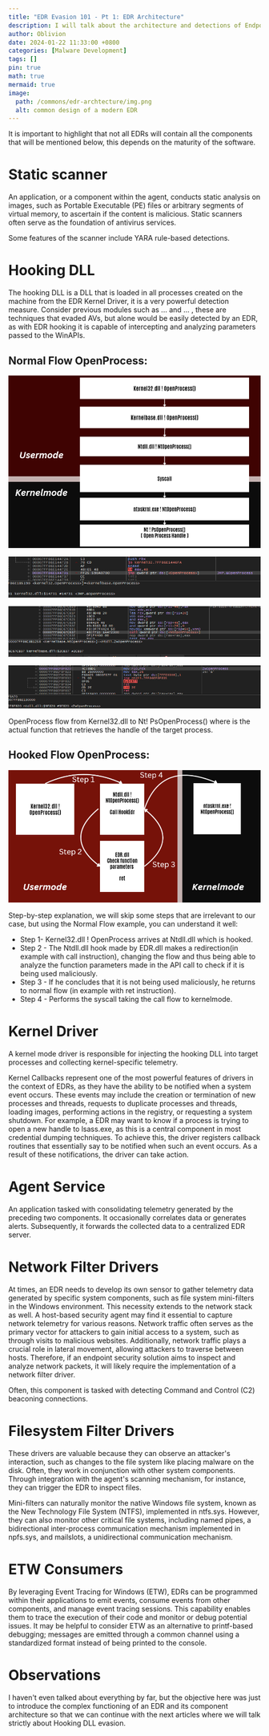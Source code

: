 ```yaml
---
title: "EDR Evasion 101 - Pt 1: EDR Architecture"
description: I will talk about the architecture and detections of Endpoint Detection and Response (EDR). I will briefly go over each topic but the focus is to bring a better understanding of how it works as an introduction to moving on to hook evasion techniques, let's start with its architecture.
author: Oblivion
date: 2024-01-22 11:33:00 +0800
categories: [Malware Development]
tags: []
pin: true
math: true
mermaid: true
image:
  path: /commons/edr-archtecture/img.png
  alt: common design of a modern EDR
---
```


It is important to highlight that not all EDRs will contain all the components that will be mentioned below, this depends on the maturity of the software.

# Static scanner

An application, or a component within the agent, conducts static analysis on images, such as Portable Executable (PE) files or arbitrary segments of virtual memory, to ascertain if the content is malicious. Static scanners often serve as the foundation of antivirus services.

Some features of the scanner include YARA rule-based detections.

# Hooking DLL

The hooking DLL is a DLL that is loaded in all processes created on the machine from the EDR Kernel Driver, it is a very powerful detection measure. Consider previous modules such as ... and ... , these are techniques that evaded AVs, but alone would be easily detected by an EDR, as with EDR hooking it is capable of intercepting and analyzing parameters passed to the WinAPIs.

## Normal Flow OpenProcess:

![img](../commons/edr-archtecture/img1.png)

![img](../commons/edr-archtecture/img2.png)

![img](../commons/edr-archtecture/img3.png)

![img](../commons/edr-archtecture/img4.png)

OpenProcess flow from Kernel32.dll to Nt! PsOpenProcess() where is the actual function that retrieves the handle of the target process.

## Hooked Flow OpenProcess:

![omg](../commons/edr-archtecture/img5.png)

Step-by-step explanation, we will skip some steps that are irrelevant to our case, but using the Normal Flow example, you can understand it well:

- Step 1- Kernel32.dll ! OpenProcess arrives at Ntdll.dll which is hooked.
- Step 2 - The Ntdll.dll hook made by EDR.dll makes a redirection(in example with call instruction), changing the flow and thus being able to analyze the function parameters made in the API call to check if it is being used maliciously.
- Step 3 - If he concludes that it is not being used maliciously, he returns to normal flow (in example with ret instruction).
- Step 4 - Performs the syscall taking the call flow to kernelmode.

# Kernel Driver

A kernel mode driver is responsible for injecting the hooking DLL into target processes and collecting kernel-specific telemetry.

Kernel Callbacks represent one of the most powerful features of drivers in the context of EDRs, as they have the ability to be notified when a system event occurs. These events may include the creation or termination of new processes and threads, requests to duplicate processes and threads, loading images, performing actions in the registry, or requesting a system shutdown. For example, a EDR may want to know if a process is trying to open a new handle to lsass.exe, as this is a central component in most credential dumping techniques. To achieve this, the driver registers callback routines that essentially say to be notified when such an event occurs. As a result of these notifications, the driver can take action.

# Agent Service

An application tasked with consolidating telemetry generated by the preceding two components. It occasionally correlates data or generates alerts. Subsequently, it forwards the collected data to a centralized EDR server.

# Network Filter Drivers

At times, an EDR needs to develop its own sensor to gather telemetry data generated by specific system components, such as file system mini-filters in the Windows environment. This necessity extends to the network stack as well. A host-based security agent may find it essential to capture network telemetry for various reasons. Network traffic often serves as the primary vector for attackers to gain initial access to a system, such as through visits to malicious websites. Additionally, network traffic plays a crucial role in lateral movement, allowing attackers to traverse between hosts. Therefore, if an endpoint security solution aims to inspect and analyze network packets, it will likely require the implementation of a network filter driver. 

Often, this component is tasked with detecting Command and Control (C2) beaconing connections.

# Filesystem Filter Drivers

These drivers are valuable because they can observe an attacker's interaction, such as changes to the file system like placing malware on the disk. Often, they work in conjunction with other system components. Through integration with the agent's scanning mechanism, for instance, they can trigger the EDR to inspect files.

Mini-filters can naturally monitor the native Windows file system, known as the New Technology File System (NTFS), implemented in ntfs.sys. However, they can also monitor other critical file systems, including named pipes, a bidirectional inter-process communication mechanism implemented in npfs.sys, and mailslots, a unidirectional communication mechanism. 

# ETW Consumers

By leveraging Event Tracing for Windows (ETW), EDRs can be programmed within their applications to emit events, consume events from other components, and manage event tracing sessions. This capability enables them to trace the execution of their code and monitor or debug potential issues. It may be helpful to consider ETW as an alternative to printf-based debugging; messages are emitted through a common channel using a standardized format instead of being printed to the console.

# Observations

I haven't even talked about everything by far, but the objective here was just to introduce the complex functioning of an EDR and its component architecture so that we can continue with the next articles where we will talk strictly about Hooking DLL evasion.



